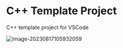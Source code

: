 # C++ Template Project

C++ template project for VSCode

![image-20230817105932059](./doc/template-cpp.png)
